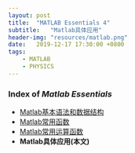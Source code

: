 ```yaml
---
layout: post
title:  "MATLAB Essentials 4"
subtitle:   "Matlab具体应用"
header-img: "resources/matlab.png"
date:   2019-12-17 17:30:00 +0800
tags:
    - MATLAB
    - PHYSICS
---
```


### Index of _Matlab Essentials_
* [Matlab基本语法和数据结构](./MATLAB-Essentials-1.html)
* [Matlab常用函数](./MATLAB-Essentials-2.html)
* [Matlab常用运算函数](./MATLAB-Essentials-3.html)
* **Matlab具体应用(本文)**


